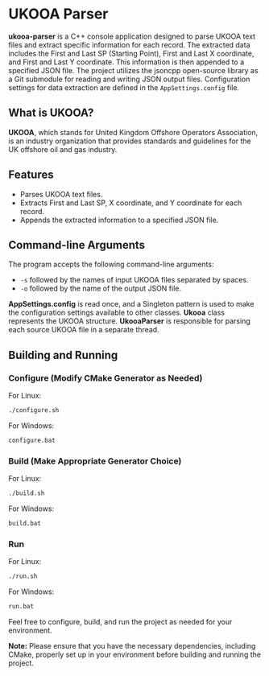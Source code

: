 # UKOOA Parser

**ukooa-parser** is a C++ console application designed to parse UKOOA text files and extract specific information for each record. The extracted data includes the First and Last SP (Starting Point), First and Last X coordinate, and First and Last Y coordinate. This information is then appended to a specified JSON file. The project utilizes the jsoncpp open-source library as a Git submodule for reading and writing JSON output files. Configuration settings for data extraction are defined in the `AppSettings.config` file.

## What is UKOOA?

**UKOOA**, which stands for United Kingdom Offshore Operators Association, is an industry organization that provides standards and guidelines for the UK offshore oil and gas industry.

## Features

- Parses UKOOA text files.
- Extracts First and Last SP, X coordinate, and Y coordinate for each record.
- Appends the extracted information to a specified JSON file.

## Command-line Arguments

The program accepts the following command-line arguments:

- `-s` followed by the names of input UKOOA files separated by spaces.
- `-o` followed by the name of the output JSON file.

**AppSettings.config** is read once, and a Singleton pattern is used to make the configuration settings available to other classes. **Ukooa** class represents the UKOOA structure. **UkooaParser** is responsible for parsing each source UKOOA file in a separate thread.

## Building and Running

### Configure (Modify CMake Generator as Needed)

For Linux:

```bash
./configure.sh
```

For Windows:

```bash
configure.bat
```

### Build (Make Appropriate Generator Choice)

For Linux:

```bash
./build.sh
```

For Windows:

```bash
build.bat
```

### Run

For Linux:

```bash
./run.sh
```

For Windows:

```bash
run.bat
```

Feel free to configure, build, and run the project as needed for your environment.

**Note:** Please ensure that you have the necessary dependencies, including CMake, properly set up in your environment before building and running the project.
